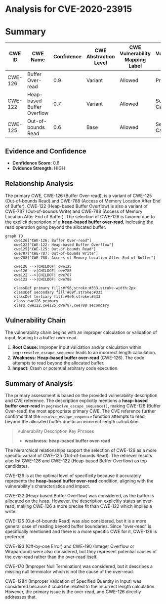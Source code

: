 # Analysis for CVE-2020-23915

# Summary
| CWE ID | CWE Name | Confidence | CWE Abstraction Level | CWE Vulnerability Mapping Label | CWE-Vulnerability Mapping Notes |
|---|---|---|---|---|---|
| CWE-126 | Buffer Over-read | 0.9 | Variant | Allowed | Primary CWE |
| CWE-122 | Heap-based Buffer Overflow | 0.7 | Variant | Allowed | Secondary Candidate |
| CWE-125 | Out-of-bounds Read | 0.6 | Base | Allowed | Secondary Candidate |

## Evidence and Confidence

*   **Confidence Score:** 0.8
*   **Evidence Strength:** HIGH

## Relationship Analysis
The primary CWE, CWE-126 (Buffer Over-read), is a variant of CWE-125 (Out-of-bounds Read) and CWE-788 (Access of Memory Location After End of Buffer). CWE-122 (Heap-based Buffer Overflow) is also a variant of CWE-787 (Out-of-bounds Write) and CWE-788 (Access of Memory Location After End of Buffer). The selection of CWE-126 is favored due to the explicit description of a **heap-based buffer over-read**, indicating the read operation going beyond the allocated buffer.

```mermaid
graph TD
    cwe126["CWE-126: Buffer Over-read"]
    cwe122["CWE-122: Heap-based Buffer Overflow"]
    cwe125["CWE-125: Out-of-bounds Read"]
    cwe787["CWE-787: Out-of-bounds Write"]
    cwe788["CWE-788: Access of Memory Location After End of Buffer"]

    cwe126 -->|CHILDOF| cwe125
    cwe126 -->|CHILDOF| cwe788
    cwe122 -->|CHILDOF| cwe787
    cwe122 -->|CHILDOF| cwe788

    classDef primary fill:#f96,stroke:#333,stroke-width:2px
    classDef secondary fill:#69f,stroke:#333
    classDef tertiary fill:#9e9,stroke:#333
    class cwe126 primary
    class cwe122,cwe125,cwe787,cwe788 secondary
```

## Vulnerability Chain
The vulnerability chain begins with an improper calculation or validation of input, leading to a buffer over-read.
1.  **Root Cause:** Improper input validation and/or calculation within `peg::resolve_escape_sequence` leads to an incorrect length calculation.
2.  **Weakness:** **Heap-based buffer over-read** (CWE-126). The code attempts to read beyond the allocated buffer.
3.  **Impact:** Crash or potential arbitrary code execution.

## Summary of Analysis
The primary assessment is based on the provided vulnerability description and CVE reference. The description explicitly mentions a **heap-based buffer over-read** in `pegresolve_escape_sequence()`, making CWE-126 (Buffer Over-read) the most appropriate primary CWE. The CVE reference further confirms that the `resolve_escape_sequence` function attempts to read beyond the allocated buffer due to an incorrect length calculation.

> Vulnerability Description Key Phrases
> - **weakness:** **heap-based buffer over-read**

The hierarchical relationships support the selection of CWE-126 as a more specific variant of CWE-125 (Out-of-bounds Read). The retriever results also list CWE-126 and CWE-122 (Heap-based Buffer Overflow) as top candidates.

CWE-126 is at the optimal level of specificity because it accurately represents the **heap-based buffer over-read** condition, aligning with the vulnerability's characteristics and impact.

CWE-122 (Heap-based Buffer Overflow) was considered, as the buffer is allocated on the heap. However, the description explicitly states an over-read, making CWE-126 a more precise fit than CWE-122 which implies a write.

CWE-125 (Out-of-bounds Read) was also considered, but it is a more general case of reading beyond buffer boundaries. Since "over-read" is specifically mentioned and there is a more specific CWE for it, CWE-126 is preferred.

CWE-193 (Off-by-one Error) and CWE-190 (Integer Overflow or Wraparound) were also considered, but they represent potential causes of the over-read rather than the over-read itself.

CWE-170 (Improper Null Termination) was considered, but it describes a missing null terminator which is not the cause of the over-read.

CWE-1284 (Improper Validation of Specified Quantity in Input) was considered because it could be related to the incorrect length calculation. However, the primary issue is the over-read, and CWE-126 directly addresses that.